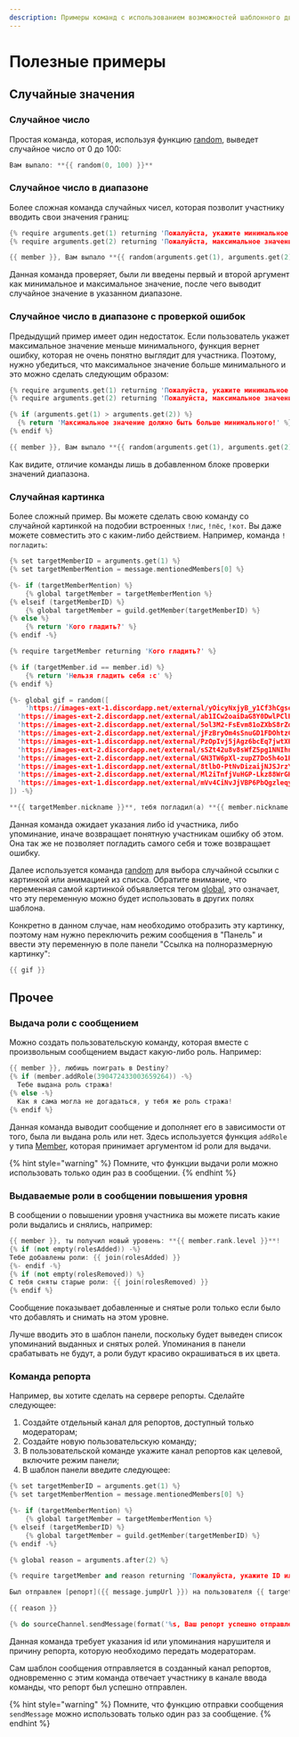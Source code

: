 ```yaml
---
description: Примеры команд с использованием возможностей шаблонного движка JuniperBot.
---
```


# Полезные примеры

## Случайные значения

### Случайное число

Простая команда, которая, используя функцию [random](functions.md#random), выведет случайное число от 0 до 100:

```c
Вам выпало: **{{ random(0, 100) }}**
```

### Случайное число в диапазоне

Более сложная команда случайных чисел, которая позволит участнику вводить свои значения границ:

```cpp
{% require arguments.get(1) returning 'Пожалуйста, укажите минимальное значение' %}
{% require arguments.get(2) returning 'Пожалуйста, максимальное значение' %}

{{ member }}, Вам выпало **{{ random(arguments.get(1), arguments.get(2)) }}**
```

Данная команда проверяет, были ли введены первый и второй аргумент как минимальное и максимальное значение, после чего выводит случайное значение в указанном диапазоне.

### Случайное число в диапазоне с проверкой ошибок

Предыдущий пример имеет один недостаток. Если пользователь укажет максимальное значение меньше минимального, функция вернет ошибку, которая не очень понятно выглядит для участника. Поэтому, нужно убедиться, что максимальное значение больше минимального и это можно сделать следующим образом:

```cpp
{% require arguments.get(1) returning 'Пожалуйста, укажите минимальное значение' %}
{% require arguments.get(2) returning 'Пожалуйста, максимальное значение' %}

{% if (arguments.get(1) > arguments.get(2)) %}
  {% return 'Максимальное значение должно быть больше минимального!' %}
{% endif %}

{{ member }}, Вам выпало **{{ random(arguments.get(1), arguments.get(2)) }}**
```

Как видите, отличие команды лишь в добавленном блоке проверки значений диапазона.

### Случайная картинка

Более сложный пример. Вы можете сделать свою команду со случайной картинкой на подобии встроенных `!лис`, `!пёс`, `!кот`. Вы даже можете совместить это с каким-либо действием. Например, команда `!погладить`:

```cpp
{% set targetMemberID = arguments.get(1) %}
{% set targetMemberMention = message.mentionedMembers[0] %}

{%- if (targetMemberMention) %} 
	{% global targetMember = targetMemberMention %}
{% elseif (targetMemberID) %}
	{% global targetMember = guild.getMember(targetMemberID) %}
{% else %}
	{% return 'Кого гладить?' %}
{% endif -%}

{% require targetMember returning 'Кого гладить?' %}

{% if (targetMember.id == member.id) %}
	{% return 'Нельзя гладить себя :c' %}
{% endif %}

{%- global gif = random([
	'https://images-ext-1.discordapp.net/external/yOicyNxjyB_y1Cf3hCgsePnL36oofd1qjsyFRjDWOzc/https/cdn.weeb.sh/images/SyFmqkFwW.gif?width=432&height=243',
  'https://images-ext-2.discordapp.net/external/ab1ICw2oaiDaG8Y0DwlPClP7xG54Ie4kKcaFtn7Q8LU/https/cdn.weeb.sh/images/SktIxo20b.gif?width=486&height=273',
  'https://images-ext-2.discordapp.net/external/5ol3M2-FsEvm81oZXbS8rZdEdevG3qqDJ9faicEDrw8/https/cdn.weeb.sh/images/rJMskkFvb.gif?width=450&height=247',
  'https://images-ext-2.discordapp.net/external/jFzBryOm4sSnuGD1FDOhtzGW52leLqh6UmIR5l6meZw/https/cdn.weeb.sh/images/SJLaWWRSG.gif?width=486&height=274',
  'https://images-ext-1.discordapp.net/external/PzOpIvj5jAgz6bcEq7jwtXPbKgmSV-dVKSvPc__CsCQ/https/cdn.weeb.sh/images/rkl1xJYDZ.gif?width=486&height=304',
  'https://images-ext-2.discordapp.net/external/sSZt42u8v8sWfZ5pg1NNIhnR7eEzmDXRIm93_GZG6yU/https/cdn.weeb.sh/images/Hkccqp4A-.gif?width=450&height=350',
  'https://images-ext-2.discordapp.net/external/GN3TW6pXl-zupZ7Do5h4o1Pnm6ZA_2wj9RUqydghUW8/https/cdn.weeb.sh/images/Sk2FyQHpZ.gif?width=450&height=253',
  'https://images-ext-1.discordapp.net/external/8tlbO-PtNvDizaijNJSJrzY1-lGprkAw_aO95H196dQ/https/cdn.weeb.sh/images/r1Y5L6NCZ.gif?width=486&height=270',
  'https://images-ext-2.discordapp.net/external/Ml2iTnfjVuHGP-Lkz88WrGKJCv1cJ7UikuE2yvt3XgI/https/cdn.weeb.sh/images/rJWRykFvZ.gif?width=540&height=304',
  'https://images-ext-1.discordapp.net/external/mVv4CiNvJjVBP6PbQgzleqysb31wA-P3p7v02S8jpfc/https/cdn.weeb.sh/images/ryXj1JKDb.gif?width=432&height=243'
]) -%}

**{{ targetMember.nickname }}**, тебя погладил(а) **{{ member.nickname }}**
```

Данная команда ожидает указания либо id участника, либо упоминание, иначе возвращает понятную участникам ошибку об этом. Она так же не позволяет погладить самого себя и тоже возвращает ошибку.

Далее используется команда [random](functions.md#random) для выбора случайной ссылки с картинкой или анимацией из списка. Обратите внимание, что переменная самой картинкой объявляется тегом [global](tags.md#global), это означает, что эту переменную можно будет использовать в других полях шаблона.

Конкретно в данном случае, нам необходимо отобразить эту картинку, поэтому нам нужно переключить режим сообщения в "Панель" и ввести эту переменную в поле панели "Ссылка на полноразмерную картинку":

```cpp
{{ gif }}
```

## Прочее

### Выдача роли с сообщением

Можно создать пользовательскую команду, которая вместе с произвольным сообщением выдаст какую-либо роль. Например:

```cpp
{{ member }}, любишь поиграть в Destiny?
{% if (member.addRole(390472433003659264)) -%}
  Тебе выдана роль стража!
{% else -%}
  Как я сама могла не догадаться, у тебя же роль стража!
{% endif %}
```

Данная команда выводит сообщение и дополняет его в зависимости от того, была ли выдана роль или нет. Здесь используется функция `addRole` у типа [Member](types.md#member), которая принимает аргументом id роли для выдачи.

{% hint style="warning" %}
Помните, что функции выдачи роли можно использовать только один раз в сообщении.
{% endhint %}

### Выдаваемые роли в сообщении повышения уровня

В сообщении о повышении уровня участника вы можете писать какие роли выдались и снялись, например:

```cpp
{{ member }}, ты получил новый уровень: **{{ member.rank.level }}**!
{% if (not empty(rolesAdded)) -%}
Тебе добавлены роли: {{ join(rolesAdded) }}
{%- endif -%}
{% if (not empty(rolesRemoved)) %}
С тебя сняты старые роли: {{ join(rolesRemoved) }}
{% endif %}
```

Сообщение показывает добавленные и снятые роли только если было что добавлять и снимать на этом уровне. 

Лучше вводить это в шаблон панели, поскольку будет выведен список упоминаний выданных и снятых ролей. Упоминания в панели срабатывать не будут, а роли будут красиво окрашиваться в их цвета.

### Команда репорта

Например, вы хотите сделать на сервере репорты. Сделайте следующее:

1. Создайте отдельный канал для репортов, доступный только модераторам;
2. Создайте новую пользовательскую команду;
3. В пользовательской команде укажите канал репортов как целевой, включите режим панели;
4. В шаблон панели введите следующее:

```cpp
{% set targetMemberID = arguments.get(1) %}
{% set targetMemberMention = message.mentionedMembers[0] %}

{%- if (targetMemberMention) %} 
	{% global targetMember = targetMemberMention %}
{% elseif (targetMemberID) %}
	{% global targetMember = guild.getMember(targetMemberID) %}
{% endif -%}

{% global reason = arguments.after(2) %}

{% require targetMember and reason returning 'Пожалуйста, укажите ID или упоминание нарушителя и причину' %}

Был отправлен [репорт]({{ message.jumpUrl }}) на пользователя {{ targetMember }}:

{{ reason }}

{% do sourceChannel.sendMessage(format('%s, Ваш репорт успешно отправлен!', member)) %}
```

Данная команда требует указания id или упоминания нарушителя и причину репорта, которую необходимо передать модераторам. 

Сам шаблон сообщения отправляется в созданный канал репортов, одновременно с этим команда отвечает участнику в канале ввода команды, что репорт был успешно отправлен.

{% hint style="warning" %}
Помните, что функцию отправки сообщения `sendMessage` можно использовать только один раз за сообщение.
{% endhint %}

